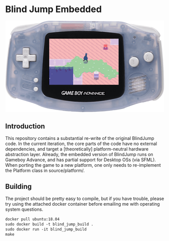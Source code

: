 # Blind Jump Embedded

<p align="center">
  <img src="header.png"/>
</p>

## Introduction

This repository contains a substantial re-write of the original BlindJump code. In the current iteration, the core parts of the code have no external dependencies, and target a [theoretically] platform-neutral hardware abstraction layer. Already, the embedded version of BlindJump runs on Gameboy Advance, and has partial support for Desktop OSs (via SFML). When porting the game to a new platform, one only needs to re-implement the Platform class in source/platform/.


## Building

The project should be pretty easy to compile, but if you have trouble, please try using the attached docker container before emailing me with operating system questions.
```
docker pull ubuntu:18.04
sudo docker build -t blind_jump_build .
sudo docker run -it blind_jump_build
make
```
